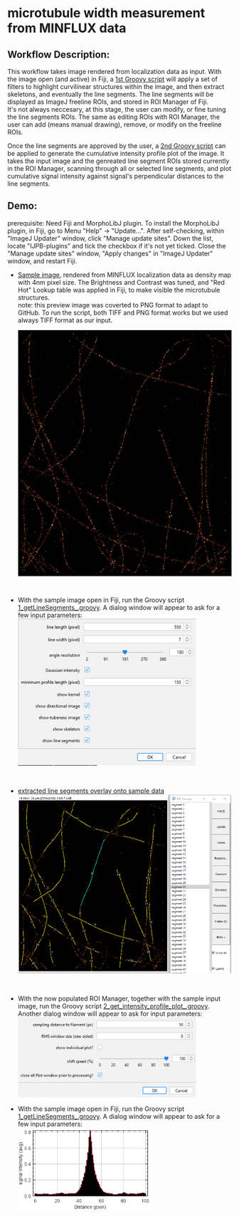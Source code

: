 # microtubule width measurement from MINFLUX data

## Workflow Description:

This workflow takes image rendered from localization data as input. With the image open (and active) in Fiji, a [1st Groovy script](/1_getLineSegments_.groovy) will apply a set of filters to highlight curvilinear structures within the image, and then extract skeletons, and eventually the line segments. The line segments will be displayed as ImageJ freeline ROIs, and stored in ROI Manager of Fiji.  
It's not always neccesary, at this stage, the user can modify, or fine tuning the line segments ROIs. The same as editing ROIs with ROI Manager, the user can add (means manual drawing), remove, or modify on the freeline ROIs.  

Once the line segments are approved by the user, a [2nd Groovy script](/2_get_intensity_profile_plot_.groovy) can be applied to generate the cumulative intensity profile plot of the image. It takes the input image and the genreated line segment ROIs stored currently in the ROI Manager, scanning through all or selected line segments, and plot cumulative signal intensity against signal's perpendicular distances to the line segments.


## Demo:
prerequisite: Need Fiji and MorphoLibJ plugin. To install the MorphoLibJ plugin, in Fiji, go to Menu "Help" -> "Update...". After self-checking, within "ImageJ Updater" window, click "Manage update sites". Down the list, locate "IJPB-plugins" and tick the checkbox if it's not yet ticked. Close the "Manage update sites" window, "Apply changes" in "ImageJ Updater" window, and restart Fiji.

-  [Sample image](/sample_data/sample_data_rendered_with_4nm_pixel_size.tif), rendered from MINFLUX localization data as density map with 4nm pixel size. The Brightness and Contrast was tuned, and "Red Hot" Lookup table was applied in Fiji, to make visible the microtubule structures.  
note: this preview image was coverted to PNG format to adapt to GitHub. To run the script, both TIFF and PNG format works but we used always TIFF format as our input.
    
    <img align = "center" width="700" height=auto src="/sample_data/sample_data_preview.png">
   
 <br />
 
- With the sample image open in Fiji, run the Groovy script [1_getLineSegments_.groovy](/1_getLineSegments_.groovy). A dialog window will appear to ask for a few input parameters:  
    <img src="/sample_data/script_input_demo_1.png" width="400" height=auto>
       
 <br />
 
- [extracted line segments overlay onto sample data](/sample_data/sample_data_with_line_segments_preview.png)  
    <img src="/sample_data/sample_data_with_line_segments_preview.png" width="800" height=auto>
       
 <br />
 
- With the now populated ROI Manager, together with the sample input image, run the Groovy script [2_get_intensity_profile_plot_.groovy](/2_get_intensity_profile_plot_.groovy). Another dialog window will appear to ask for input parameters:  
    <img src="/sample_data/script_input_demo_2.png" width="400" height=auto>

- With the sample image open in Fiji, run the Groovy script [1_getLineSegments_.groovy](/1_getLineSegments_.groovy). A dialog window will appear to ask for a few input parameters:  
    <img src="/sample_data/script_output_demo_3.png" width="300" height=auto>
